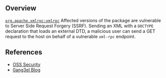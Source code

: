## Overview
[`org.apache.xmlrpc:xmlrpc`](http://search.maven.org/#search%7Cga%7C1%7Ca%3A%22xmlrpc%22)
Affected versions of the package are vulnerable to Server Side Request Forgery (SSRF). Sending an XML with a `DOCTYPE` declaration that loads an external DTD, a malicious user can send a GET request to the host on behalf of a vulnerable `xml-rpc` endpoint.

## References
- [OSS Security](http://seclists.org/oss-sec/2016/q3/48)
- [0ang3el Blog](https://0ang3el.blogspot.co.il/2016/07/beware-of-ws-xmlrpc-library-in-your.html)
